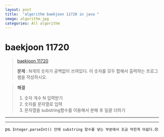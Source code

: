 ```yaml
---
layout: post
title:  "algorithm baekjoon 11720 in java "
image: algorithm.jpg  
categories: All algorithm  
---
```



# baekjoon 11720

>  [baekjoon 11720](https://www.acmicpc.net/problem/11720)  
> 
> **문제** : N개의 숫자가 공백없이 쓰여있다. 이 숫자를 모두 합해서 출력하는 프로그램을 작성하시오.  

> **해결**    
> 1. 숫자 개수 N 입력받기  
> 2. 숫자를 문자열로 입력  
> 3. 문자열을 substring함수를 이용해서 분해 후 일괄 더하기  

---  

<script src="https://gist.github.com/nnlog/a3aaade0260361750aa505056ada0794.js"></script>  

---  

ps. `Integer.parseInt() 안에 substring 함수를 넣는 부분에서 조금 막힌게 아쉽다.😞`


